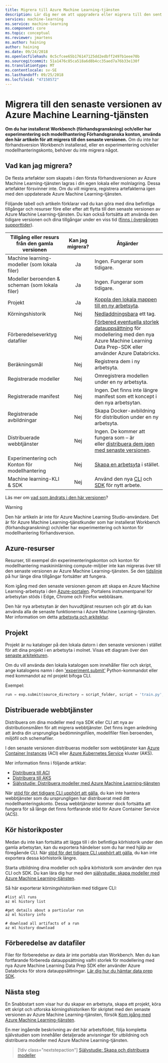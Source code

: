 ```yaml
---
title: Migrera till Azure Machine Learning-tjänsten
description: Lär dig mer om att uppgradera eller migrera till den sent versionen av Azure Machine Learning-tjänsten från en tidigare version.
services: machine-learning
ms.service: machine-learning
ms.component: core
ms.topic: conceptual
ms.reviewer: jmartens
ms.author: haining
author: haining
ms.date: 09/24/2018
ms.openlocfilehash: 0c5cfcee65b176147125dd2edbff2497b1eee70b
ms.sourcegitcommit: 51a1476c85ca518a6d8b4cc35aed7a76b33e130f
ms.translationtype: MT
ms.contentlocale: sv-SE
ms.lasthandoff: 09/25/2018
ms.locfileid: "47158572"
---
```

# <a name="migrate-to-the-latest-version-of-azure-machine-learning-service"></a>Migrera till den senaste versionen av Azure Machine Learning-tjänsten 

**Om du har installerat Workbench (förhandsgranskning) och/eller har experimentering och modellhantering Förhandsgranska konton, använda den här artikeln för att migrera till den senaste versionen.**  Om du inte har förhandsversion Workbench installerad, eller en experimentering och/eller modellhanteringskonto, behöver du inte migrera något.

## <a name="what-can-i-migrate"></a>Vad kan jag migrera?
De flesta artefakter som skapats i den första förhandsversionen av Azure Machine Learning-tjänsten lagras i din egen lokala eller molnlagring. Dessa artefakter försvinner inte. Om du vill migrera, registrera artefakterna igen med den uppdaterade Azure Machine Learning-tjänsten. 

Följande tabell och artikeln förklarar vad du kan göra med dina befintliga tillgångar och resurser före eller efter att flytta till den senaste versionen av Azure Machine Learning-tjänsten. Du kan också fortsätta att använda den tidigare versionen och dina tillgångar under en viss tid ([finns i övergången supporttider](overview-what-happened-to-workbench.md#timeline)).

|Tillgång eller resurs från den gamla versionen|Kan jag migrera?|Åtgärder|
|-----------------|:-------------:|-------------|
|Machine learning-modeller (som lokala filer)|Ja|Ingen. Fungerar som tidigare.|
|Modeller beroenden & scheman (som lokala filer)|Ja|Ingen. Fungerar som tidigare.|
|Projekt|Ja|[Koppla den lokala mappen till en ny arbetsyta](#projects).|
|Körningshistorik|Nej|[Nedladdningsbara](#history) ett tag.|
|Förberedelseverktyg datafiler|Nej|[Förbered eventuella storlek datauppsättning](#dataprep) för modellering med den nya Azure Machine Learning Data Prep-SDK eller använder Azure Databricks.|
|Beräkningsmål|Nej|Registrera dem i ny arbetsyta.|
|Registrerade modeller|Nej|Omregistrera modellen under en ny arbetsyta.|
|Registrerade manifest|Nej|Ingen. Det finns inte längre manifest som ett koncept i den nya arbetsytan.|
|Registrerade avbildningar|Nej|Skapa Docker-avbildning för distribution under en ny arbetsyta.|
|Distribuerade webbtjänster|Nej|Ingen. De kommer att fungera som – är <br/>eller [distribuera dem igen med senaste versionen](#services).|
|Experimentering och <br/>Konton för modellhantering|Nej|[Skapa en arbetsyta](#resources) i stället.|
|Machine learning-KLI & SDK|Nej|Använd den nya [CLI](reference-azure-machine-learning-cli.md) och [SDK](http://aka.ms/aml-sdk) för nytt arbete.|


Läs mer om [vad som ändrats i den här versionen](overview-what-happened-to-workbench.md)?

>[!Warning]
>Den här artikeln är inte för Azure Machine Learning Studio-användare. Det är för Azure Machine Learning-tjänstkunder som har installerat Workbench (förhandsgranskning) och/eller har experimentering och konton för modellhantering förhandsversion.

<a name="resources"></a>

## <a name="azure-resources"></a>Azure-resurser

Resurser, till exempel din experimenteringskonton och konton för modellhantering maskininlärning compute-miljöer inte kan migreras över till den senaste versionen av Azure Machine Learning-tjänsten. Se den [tidslinje](overview-what-happened-to-workbench.md#timeline) på hur länge dina tillgångar fortsätter att fungera.

Kom igång med den senaste versionen genom att skapa en Azure Machine Learning-arbetsyta i den [Azure-portalen](quickstart-get-started.md). Portalens instrumentpanel för arbetsytan stöds i Edge, Chrome och Firefox webbläsare.

Den här nya arbetsytan är den huvudtjänst resursen och gör att du kan använda alla de senaste funktionerna i Azure Machine Learning-tjänsten. Mer information om detta [arbetsyta och arkitektur](concept-azure-machine-learning-architecture.md).

<a name="projects"></a>

## <a name="projects"></a>Projekt

Projekt är nu kataloger på den lokala datorn i den senaste versionen i stället för att dina projekt i en arbetsyta i molnet. Visas ett diagram över den [senaste arkitekturen](concept-azure-machine-learning-architecture.md). 

Om du vill använda den lokala katalogen som innehåller filer och skript, ange katalogens namn i den ['experiment.submit'](http://docs.microsoft.com/python/api/azureml-core/azureml.core.experiment.experiment?view=azure-ml-py) Python-kommandot eller med kommandot az ml projekt bifoga CLI.

Exempel:
```python
run = exp.submit(source_directory = script_folder, script = 'train.py', run_config = run_config_system_managed)
```

<a name="services"></a>

## <a name="deployed-web-services"></a>Distribuerade webbtjänster

Distribuera om dina modeller med nya SDK eller CLI att nya av distributionsmålen för att migrera webbtjänster. Det finns ingen anledning att ändra din ursprungliga bedömningsfilen, modellfiler filen beroenden, miljöfil och schemafiler. 

I den senaste versionen distribueras modeller som webbtjänster kan [Azure Container Instances](how-to-deploy-to-aci.md) (ACI) eller [Azure Kubernetes Service](how-to-deploy-to-aks.md) kluster (AKS). 

Mer information finns i följande artiklar:
+ [Distribuera till ACI](how-to-deploy-to-aci.md)
+ [Distribuera till AKS](how-to-deploy-to-aks.md)
+ [Självstudie: Distribuera modeller med Azure Machine Learning-tjänsten](tutorial-deploy-models-with-aml.md)

När [stöd för det tidigare CLI upphört att gälla](overview-what-happened-to-workbench.md#timeline), du kan inte hantera webbtjänster som du ursprungligen har distribuerat med ditt modellhanteringskonto. Dessa webbtjänster kommer dock fortsätta att fungera för så länge det finns fortfarande stöd för Azure Container Service (ACS).

<a name="history"></a>

## <a name="run-history-records"></a>Kör historikposter

Medan du inte kan fortsätta att lägga till i din befintliga körhistorik under den gamla arbetsytan, kan du exportera händelser som du har med hjälp av föregående CLI. När [stöd för det tidigare CLI upphört att gälla](overview-what-happened-to-workbench.md#timeline), du kan inte exportera dessa körhistorik längre.

Starta utbildning dina modeller och spåra körhistorik som använder den nya CLI och SDK. Du kan lära dig hur med den [självstudie: skapa modeller med Azure Machine Learning-tjänsten](tutorial-train-models-with-aml.md).

Så här exporterar körningshistoriken med tidigare CLI:

```azurecli
#list all runs
az ml history list

#get details about a particular run
az ml history info

# download all artifacts of a run
az ml history download
```

<a name="dataprep"></a>

## <a name="data-preparation-files"></a>Förberedelse av datafiler
Filer för förberedelse av data är inte portabla utan Workbench. Men du kan fortfarande förbereda datauppsättning valfri storlek för modellering med nya Azure Machine Learning Data Prep SDK eller använder Azure Databricks för stora datauppsättningar.  [Lär dig hur du hämtar data prep SDK](how-to-data-prep.md). 

## <a name="next-steps"></a>Nästa steg

En Snabbstart som visar hur du skapar en arbetsyta, skapa ett projekt, köra ett skript och utforska körningshistoriken för skriptet med den senaste versionen av Azure Machine Learning-tjänsten, försök [Kom igång med Azure Machine Learning-tjänsten](quickstart-get-started.md).

En mer ingående beskrivning av det här arbetsflödet, följa kompletta självstudien som innehåller detaljerade anvisningar för utbildning och distribuera modeller med Azure Machine Learning-tjänsten. 

> [!div class="nextstepaction"]
> [Självstudie: Skapa och distribuera modeller](tutorial-train-models-with-aml.md)
